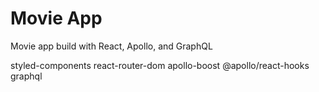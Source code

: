 # Movie App

Movie app build with React, Apollo, and GraphQL

styled-components
react-router-dom
apollo-boost @apollo/react-hooks graphql
